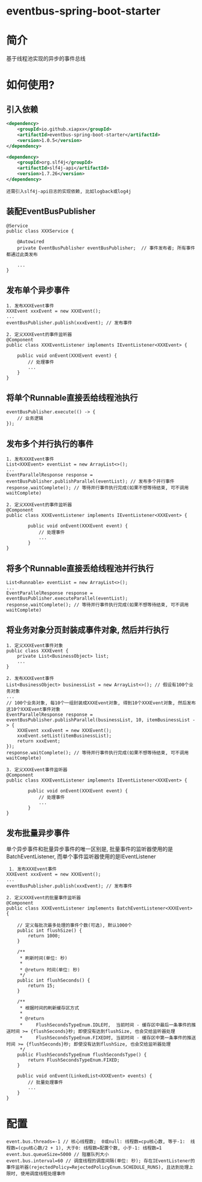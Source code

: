 # eventbus-spring-boot-starter

# 简介
基于线程池实现的异步的事件总线

# 如何使用?
## 引入依赖
~~~~xml
<dependency>
    <groupId>io.github.xiapxx</groupId>
    <artifactId>eventbus-spring-boot-starter</artifactId>
    <version>1.0.5</version>
</dependency>
~~~~
~~~~xml
<dependency>
    <groupId>org.slf4j</groupId>
    <artifactId>slf4j-api</artifactId>
    <version>1.7.26</version>
</dependency>
~~~~
~~~~
还需引入slf4j-api日志的实现依赖, 比如logback或log4j
~~~~

## 装配EventBusPublisher

    @Service
    public class XXXService {
    
        @Autowired
        private EventBusPublisher eventBusPublisher;  // 事件发布者; 所有事件都通过此类发布
        
        ...
    }

## 发布单个异步事件
    1. 发布XXXEvent事件
    XXXEvent xxxEvent = new XXXEvent();
    ...
    eventBusPublisher.publish(xxxEvent); // 发布事件
    
    2. 定义XXXEvent的事件监听器
    @Component 
    public class XXXEventListener implements IEventListener<XXXEvent> {
        
        public void onEvent(XXXEvent event) {
            // 处理事件
            ...
        }
    }

## 将单个Runnable直接丢给线程池执行
    eventBusPublisher.execute(() -> {
        // 业务逻辑
    });

## 发布多个并行执行的事件
    1. 发布XXXEvent事件
    List<XXXEvent> eventList = new ArrayList<>();
    ...
    EventParallelResponse response = eventBusPublisher.publishParallel(eventList); // 发布多个并行事件
    response.waitComplete(); // 等待并行事件执行完成(如果不想等待结束, 可不调用waitComplete)

    2. 定义XXXEvent的事件监听器
    @Component
    public class XXXEventListener implements IEventListener<XXXEvent> {
    
            public void onEvent(XXXEvent event) {
                // 处理事件
                ...
            }
    }

## 将多个Runnable直接丢给线程池并行执行
    List<Runnable> eventList = new ArrayList<>();
    ...
    EventParallelResponse response = eventBusPublisher.executeParallel(eventList);
    response.waitComplete(); // 等待并行事件执行完成(如果不想等待结束, 可不调用waitComplete)

## 将业务对象分页封装成事件对象, 然后并行执行
    1. 定义XXXEvent事件对象
    public class XXXEvent {
        private List<BusinessObject> list;
        ...
    }
    
    2. 发布XXXEvent事件
    List<BusinessObject> businessList = new ArrayList<>(); // 假设有100个业务对象
    ...
    // 100个业务对象, 每10个一组封装成XXXEvent对象, 得到10个XXXEvent对象, 然后发布这10个XXXEvent事件对象
    EventParallelResponse response = eventBusPublisher.publishParallel(businessList, 10, itemBusinessList -> {
        XXXEvent xxxEvent = new XXXEvent();
        xxxEvent.setList(itemBusinessList);
        return xxxEvent;
    });
    response.waitComplete(); // 等待并行事件执行完成(如果不想等待结束, 可不调用waitComplete)

    3. 定义XXXEvent事件监听器
    @Component
    public class XXXEventListener implements IEventListener<XXXEvent> {
    
            public void onEvent(XXXEvent event) {
                // 处理事件
                ...
            }
    }

## 发布批量异步事件
单个异步事件和批量异步事件的唯一区别是, 批量事件的监听器使用的是BatchEventListener, 而单个事件监听器使用的是IEventListener

     1. 发布XXXEvent事件
    XXXEvent xxxEvent = new XXXEvent();
    ...
    eventBusPublisher.publish(xxxEvent); // 发布事件
    
    2. 定义XXXEvent的批量事件监听器
    @Component 
    public class XXXEventListener implements BatchEventListener<XXXEvent> {

        // 定义每批次最多处理的事件个数(可选), 默认1000个    
        public int flushSize() {
            return 1000;
        }

        /**
         * 刷新时间(单位: 秒)
         *
         * @return 时间(单位: 秒)
         */
        public int flushSeconds() {
            return 15;
        }
    
        /**
         * 根据时间的刷新缓存区方式
         *
         * @return
         *     FlushSecondsTypeEnum.IDLE时,  当前时间 - 缓存区中最后一条事件的推送时间 >= {flushSeconds}秒; 即使没有达到flushSize, 也会交给监听器处理
         *     FlushSecondsTypeEnum.FIXED时, 当前时间 - 缓存区中第一条事件的推送时间 >= {flushSeconds}秒; 即使没有达到flushSize, 也会交给监听器处理
         */
        public FlushSecondsTypeEnum flushSecondsType() {
            return FlushSecondsTypeEnum.FIXED;
        }
                
        public void onEvent(LinkedList<XXXEvent> events) {
            // 批量处理事件
            ...
        }
    }

# 配置
    event.bus.threads=-1 // 核心线程数;  0或null: 线程数=cpu核心数, 等于-1:  线程数=(cpu核心数/2 + 1), 大于0: 线程数=配置个数, 小于-1: 线程数=1
    event.bus.queueSize=5000 // 阻塞队列大小
    event.bus.interval=60 // 调度线程的调度间隔(单位: 秒); 存在IEventListener的事件监听器(rejectedPolicy=RejectedPolicyEnum.SCHEDULE_RUNS), 且达到处理上限时, 使用调度线程处理事件
    